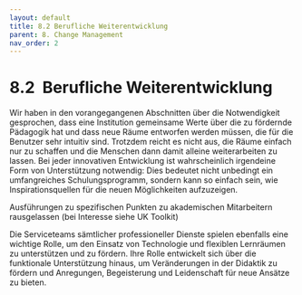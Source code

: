 ```yaml
---
layout: default
title: 8.2 Berufliche Weiterentwicklung
parent: 8. Change Management
nav_order: 2
---
```


# 8.2  Berufliche Weiterentwicklung

Wir haben in den vorangegangenen Abschnitten über die Notwendigkeit
gesprochen, dass eine Institution gemeinsame Werte über die zu fördernde
Pädagogik hat und dass neue Räume entworfen werden müssen, die für die
Benutzer sehr intuitiv sind. Trotzdem reicht es nicht aus, die Räume
einfach nur zu schaffen und die Menschen dann damit alleine
weiterarbeiten zu lassen. Bei jeder innovativen Entwicklung ist
wahrscheinlich irgendeine Form von Unterstützung notwendig: Dies
bedeutet nicht unbedingt ein umfangreiches Schulungsprogramm, sondern
kann so einfach sein, wie Inspirationsquellen für die neuen
Möglichkeiten aufzuzeigen.

Ausführungen zu spezifischen Punkten zu akademischen Mitarbeitern
rausgelassen (bei Interesse siehe UK Toolkit)

Die Serviceteams sämtlicher professioneller Dienste spielen ebenfalls
eine wichtige Rolle, um den Einsatz von Technologie und flexiblen
Lernräumen zu unterstützen und zu fördern. Ihre Rolle entwickelt sich
über die funktionale Unterstützung hinaus, um Veränderungen in der
Didaktik zu fördern und Anregungen, Begeisterung und Leidenschaft für
neue Ansätze zu bieten.

